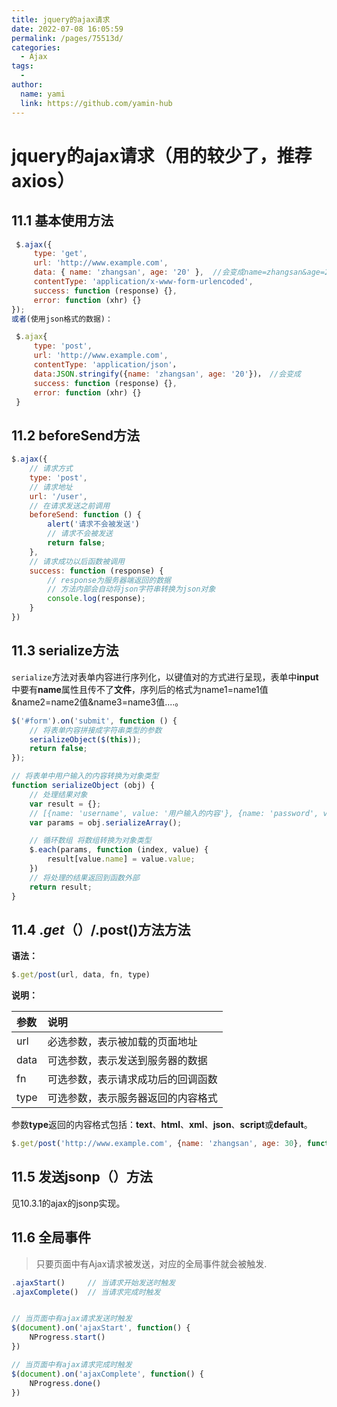 ```yaml
---
title: jquery的ajax请求
date: 2022-07-08 16:05:59
permalink: /pages/75513d/
categories:
  - Ajax
tags:
  - 
author: 
  name: yami
  link: https://github.com/yamin-hub
---
```

# jquery的ajax请求（用的较少了，推荐axios）

## 11.1 基本使用方法

```js
 $.ajax({
     type: 'get',
     url: 'http://www.example.com',
     data: { name: 'zhangsan', age: '20' },  //会变成name=zhangsan&age=20
     contentType: 'application/x-www-form-urlencoded',
     success: function (response) {},
     error: function (xhr) {}
});
或者(使用json格式的数据)：

 $.ajax{
     type: 'post',
     url: 'http://www.example.com',
     contentType: 'application/json'，
     data:JSON.stringify({name: 'zhangsan', age: '20'})， //会变成
     success: function (response) {},
     error: function (xhr) {}
 }
```

## **11.2 beforeSend方法**

```js
$.ajax({
    // 请求方式
    type: 'post',
    // 请求地址
    url: '/user',
    // 在请求发送之前调用
    beforeSend: function () {
        alert('请求不会被发送')
        // 请求不会被发送
        return false;
    },
    // 请求成功以后函数被调用
    success: function (response) {
        // response为服务器端返回的数据
        // 方法内部会自动将json字符串转换为json对象
        console.log(response);
    }
})
```

## 11.3 serialize方法

`serialize`方法对表单内容进行序列化，以键值对的方式进行呈现，表单中**input**中要有**name**属性且传不了**文件**，序列后的格式为name1=name1值&name2=name2值&name3=name3值....。

```js
$('#form').on('submit', function () {
    // 将表单内容拼接成字符串类型的参数
    serializeObject($(this));
    return false;
});

// 将表单中用户输入的内容转换为对象类型
function serializeObject (obj) {
    // 处理结果对象
    var result = {};
    // [{name: 'username', value: '用户输入的内容'}, {name: 'password', value: '123456'}]
    var params = obj.serializeArray();

    // 循环数组 将数组转换为对象类型
    $.each(params, function (index, value) {
        result[value.name] = value.value;
    })
    // 将处理的结果返回到函数外部
    return result;
}
```

## 11.4  $.get（）/$.post()方法方法

**语法：**

```js
$.get/post(url, data, fn, type)
```

**说明：**

| 参数 | 说明                               |
| :--- | :--------------------------------- |
| url  | 必选参数，表示被加载的页面地址     |
| data | 可选参数，表示发送到服务器的数据   |
| fn   | 可选参数，表示请求成功后的回调函数 |
| type | 可选参数，表示服务器返回的内容格式 |

参数**type**返回的内容格式包括：**text**、**html**、**xml**、**json**、**script**或**default**。

```js
$.get/post('http://www.example.com', {name: 'zhangsan', age: 30}, function (response) {}) //type省略了
```

## 11.5 发送jsonp（）方法

见10.3.1的ajax的jsonp实现。

## **11.6 全局事件**

> 只要页面中有Ajax请求被发送，对应的全局事件就会被触发.

```js
.ajaxStart()     // 当请求开始发送时触发
.ajaxComplete()  // 当请求完成时触发


// 当页面中有ajax请求发送时触发
$(document).on('ajaxStart', function() {
    NProgress.start()
})

// 当页面中有ajax请求完成时触发
$(document).on('ajaxComplete', function() {
    NProgress.done()
})
```
